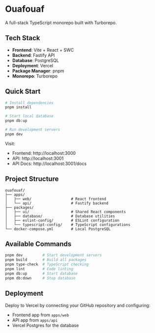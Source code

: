 # Ouafouaf

A full-stack TypeScript monorepo built with Turborepo.

## Tech Stack

- **Frontend**: Vite + React + SWC
- **Backend**: Fastify API
- **Database**: PostgreSQL
- **Deployment**: Vercel
- **Package Manager**: pnpm
- **Monorepo**: Turborepo

## Quick Start

```bash
# Install dependencies
pnpm install

# Start local database
pnpm db:up

# Run development servers
pnpm dev
```

Visit:
- Frontend: http://localhost:3000
- API: http://localhost:3001
- API Docs: http://localhost:3001/docs

## Project Structure

```
ouafouaf/
├── apps/
│   ├── web/                  # React frontend
│   └── api/                  # Fastify backend
├── packages/
│   ├── ui/                   # Shared React components
│   ├── database/             # Database utilities
│   ├── eslint-config/        # ESLint configuration
│   └── typescript-config/    # TypeScript configurations
└── docker-compose.yml        # Local PostgreSQL
```

## Available Commands

```bash
pnpm dev         # Start development servers
pnpm build       # Build all packages
pnpm type-check  # TypeScript checking
pnpm lint        # Code linting
pnpm db:up       # Start database
pnpm db:down     # Stop database
```

## Deployment

Deploy to Vercel by connecting your GitHub repository and configuring:
- Frontend app from `apps/web`
- API app from `apps/api`
- Vercel Postgres for the database